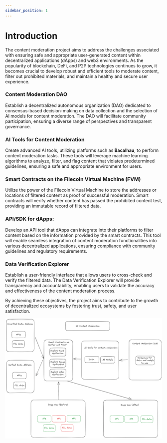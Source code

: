 ```yaml
---
sidebar_position: 1
---
```


# Introduction

The content moderation project aims to address the challenges associated with ensuring safe and appropriate user-generated content within decentralized applications (dApps) and web3 environments. As the popularity of blockchain, DeFi, and P2P technologies continues to grow, it becomes crucial to develop robust and efficient tools to moderate content, filter out prohibited materials, and maintain a healthy and secure user experience.

### Content Moderation DAO

Establish a decentralized autonomous organization (DAO) dedicated to consensus-based decision-making on data collection and the selection of AI models for content moderation. The DAO will facilitate community participation, ensuring a diverse range of perspectives and transparent governance.

### AI Tools for Content Moderation

Create advanced AI tools, utilizing platforms such as **Bacalhau**, to perform content moderation tasks. These tools will leverage machine learning algorithms to analyze, filter, and flag content that violates predetermined guidelines, ensuring a safe and appropriate environment for users.

### Smart Contracts on the Filecoin Virtual Machine (FVM)

Utilize the power of the Filecoin Virtual Machine to store the addresses or locations of filtered content as proof of successful moderation. Smart contracts will verify whether content has passed the prohibited content test, providing an immutable record of filtered data.

### API/SDK for dApps:

Develop an API tool that dApps can integrate into their platforms to filter content based on the information provided by the smart contracts. This tool will enable seamless integration of content moderation functionalities into various decentralized applications, ensuring compliance with community guidelines and regulatory requirements.

### Data Verification Explorer

Establish a user-friendly interface that allows users to cross-check and verify the filtered data. The Data Verification Explorer will provide transparency and accountability, enabling users to validate the accuracy and effectiveness of the content moderation process.

By achieving these objectives, the project aims to contribute to the growth of decentralized ecosystems by fostering trust, safety, and user satisfaction.

![Concept Image](./img/concept.png)
